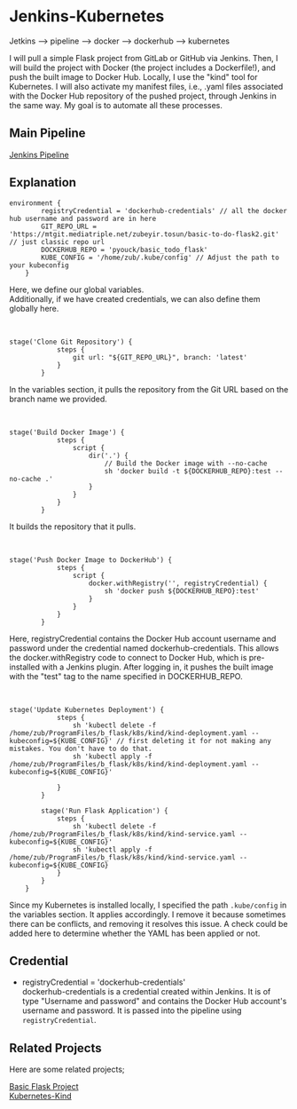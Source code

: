 # Jenkins-Kubernetes

Jetkins --> pipeline --> docker --> dockerhub --> kubernetes

I will pull a simple Flask project from GitLab or GitHub via Jenkins. Then, I will build the project with Docker (the project includes a Dockerfile!), and push the built image to Docker Hub. Locally, I use the "kind" tool for Kubernetes. I will also activate my manifest files, i.e., .yaml files associated with the Docker Hub repository of the pushed project, through Jenkins in the same way. My goal is to automate all these processes.


## Main Pipeline
[Jenkins Pipeline](https://github.com/zbrtsn/Jenkins-Kubernetes/blob/main/jenkins-pipeline)

## Explanation

```
environment {
        registryCredential = 'dockerhub-credentials' // all the docker hub username and password are in here
        GIT_REPO_URL = 'https://mtgit.mediatriple.net/zubeyir.tosun/basic-to-do-flask2.git' // just classic repo url
        DOCKERHUB_REPO = 'pyouck/basic_todo_flask'
        KUBE_CONFIG = '/home/zub/.kube/config' // Adjust the path to your kubeconfig
    }
```
Here, we define our global variables. <br>
Additionally, if we have created credentials, we can also define them globally here.

<br>

```
stage('Clone Git Repository') {
            steps {
                git url: "${GIT_REPO_URL}", branch: 'latest'
            }
        }
```
In the variables section, it pulls the repository from the Git URL based on the branch name we provided.

<br>

```
stage('Build Docker Image') {
            steps {
                script {
                    dir('.') {
                        // Build the Docker image with --no-cache
                        sh 'docker build -t ${DOCKERHUB_REPO}:test --no-cache .'
                    }
                }
            }
        }
```
It builds the repository that it pulls.

<br>

```
stage('Push Docker Image to DockerHub') {
            steps {
                script {
                    docker.withRegistry('', registryCredential) {
                        sh 'docker push ${DOCKERHUB_REPO}:test'
                    }
                }
            }
        }
```
Here, registryCredential contains the Docker Hub account username and password under the credential named dockerhub-credentials. This allows the docker.withRegistry code to connect to Docker Hub, which is pre-installed with a Jenkins plugin. After logging in, it pushes the built image with the "test" tag to the name specified in DOCKERHUB_REPO.

<br>

```
stage('Update Kubernetes Deployment') {
            steps {
                sh 'kubectl delete -f /home/zub/ProgramFiles/b_flask/k8s/kind/kind-deployment.yaml --kubeconfig=${KUBE_CONFIG}' // first deleting it for not making any mistakes. You don't have to do that.
                sh 'kubectl apply -f /home/zub/ProgramFiles/b_flask/k8s/kind/kind-deployment.yaml --kubeconfig=${KUBE_CONFIG}'

            }
        }

        stage('Run Flask Application') {
            steps {
                sh 'kubectl delete -f /home/zub/ProgramFiles/b_flask/k8s/kind/kind-service.yaml --kubeconfig=${KUBE_CONFIG}'
                sh 'kubectl apply -f /home/zub/ProgramFiles/b_flask/k8s/kind/kind-service.yaml --kubeconfig=${KUBE_CONFIG}
            }
        }
    }
```
Since my Kubernetes is installed locally, I specified the path `.kube/config` in the variables section. It applies accordingly. I remove it because sometimes there can be conflicts, and removing it resolves this issue. A check could be added here to determine whether the YAML has been applied or not.




## Credential
- registryCredential = 'dockerhub-credentials' <br>
  dockerhub-credentials is a credential created within Jenkins. It is of type "Username and password" and contains the Docker Hub account's username and password. It is passed into the pipeline using `registryCredential`.

## Related Projects

Here are some related projects;

[Basic Flask Project](https://github.com/zbrtsn/basic-to-do-flask.git) <br>
[Kubernetes-Kind](https://github.com/zbrtsn/kurbernetes-kind)


  
